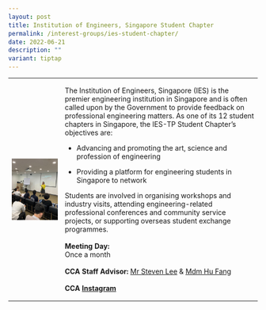 ```yaml
---
layout: post
title: Institution of Engineers, Singapore Student Chapter
permalink: /interest-groups/ies-student-chapter/
date: 2022-06-21
description: ""
variant: tiptap
---
```

<table style="minWidth: 50px">
<colgroup>
<col>
<col>
</colgroup>
<tbody>
<tr>
<td rowspan="1" colspan="1">
<div class="isomer-image-wrapper">
<img style="display:block;margin-left:auto;margin-right:auto;" height="auto" width="100%" alt="Institution of Engineers, Singapore Student Chapter" src="/images/CCA_ies_student_chapter.jpg">
</div>
</td>
<td rowspan="1" colspan="1">
<p>The Institution of Engineers, Singapore (IES) is the premier engineering
institution in Singapore and is often called upon by the Government to
provide feedback on professional engineering matters. As one of its 12
student chapters in Singapore, the IES-TP Student Chapter’s objectives
are:
<br>
</p>
<ul data-tight="true" class="tight">
<li>
<p>Advancing and promoting the art, science and profession of engineering</p>
</li>
<li>
<p>Providing a platform for engineering students in Singapore to network</p>
</li>
</ul>
<p></p>
<p>Students are involved in organising workshops and industry visits, attending
engineering-related professional conferences and community service projects,
or supporting overseas student exchange programmes.
<br>
<br><strong>Meeting Day:</strong>
<br>Once a month
<br>
<br><strong>CCA Staff Advisor:</strong>  <a href="mailto:Steven_LEE@TP.EDU.SG" rel="noopener nofollow" target="_blank">Mr Steven Lee</a> &amp; <a href="mailto:Fang_HU@tp.edu.sg" rel="noopener noreferrer nofollow" target="_blank">Mdm Hu Fang</a>
<br>
<br><strong>CCA <a href="https://www.instagram.com/iestemasekpoly" rel="noopener noreferrer nofollow" target="_blank">Instagram</a></strong>
</p>
</td>
</tr>
</tbody>
</table>
<p></p>